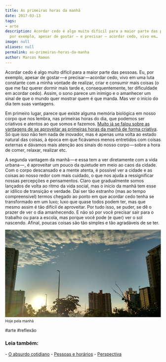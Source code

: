 ```yaml
---
title: As primeiras horas da manhã
date: 2017-03-13
tags:
- arte
description: Acordar cedo é algo muito difícil para a maior parte das pessoas. Eu,
  por exemplo, apesar de gostar — e precisar — acordar cedo, vivo em…
image: null
aliases: null
permalink: as-primeiras-horas-da-manha
author: Marcos Ramon
---
```

Acordar cedo é algo muito difícil para a maior parte das pessoas. Eu, por exemplo, apesar de gostar — e precisar — acordar cedo, vivo em uma luta constante com a minha vontade de realizar, criar e consumir mais coisas (o que me faz querer dormir mais tarde e, consequentemente, ter dificuldade em acordar cedo). Assim, o sono parece um inimigo e o amanhecer um sinal de que o mundo quer mostrar quem é que manda. Mas ver o início do dia tem suas vantagens.

Em primeiro lugar, parece que existe alguma memória biológica em nosso corpo que nos lembra, nas primeiras horas do dia, que podemos ser criativos e atentos ao que somos e fazemos. [Muito já se falou sobre as vantagens de se aproveitar as primeiras horas da manhã de forma criativa](https://blog.bufferapp.com/the-best-time-to-write-and-get-ideas). Só que isso não tem nada de inovador, mas é apenas uma volta ao estado natural das coisas, à época em que ficávamos menos entretidos com coisas externas e dávamos mais atenção aos sinais do nosso corpo — sobre a hora de comer, relaxar, realizar etc.

A segunda vantagem da manhã — e essa tem a ver diretamente com a vida urbana — , é aproveitar um pouco da quietude em meio ao caos da cidade. Com o corpo descansado e a mente atenta, é possível ver a cidade e as coisas ao nosso redor com mais cuidado, o que nos ajuda a ressignificar nossas percepções e pensamentos. Claro que gradualmente somos lançados de volta ao ritmo da vida social, mas o início da manhã tem esse ar idílico de transição e verdade. Daí ser tão estranho (mas ao tempo compreensível) termos chegado ao ponto em que acordar cedo tenha se transformado em um luxo; luxo que quase todos podem ter, mas que mesmo assim é tão difícil de aproveitar. Por tudo isso, se puder, se dê o prazer de ver o dia amanhecendo. E não só por você precisar sair para o trabalho ou para a escola, mas porque você pode (e quer) ver o sol nascendo. Afinal, poucas coisas são tão simples e tão agradáveis de se ter.

<img src="/assets/img/as-primeiras-horas-da manhã-medium-1.jpeg">
<small>Hoje pela manhã</small>


#arte #reflexão

<h3>Leia também:</h3>
- <a href="/o-absurdo-cotidiano">O absurdo cotidiano</a>
- <a href="/pessoas-e-horarios">Pessoas e horários</a>
- <a href="/perspectiva">Perspectiva</a>
